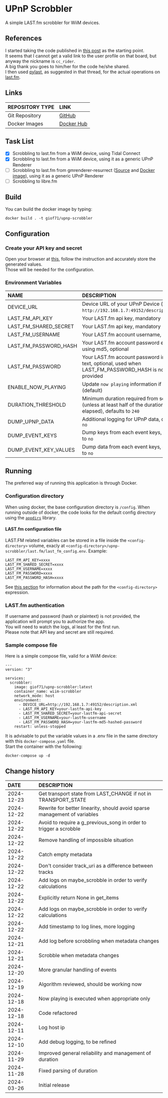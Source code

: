 # UPnP Scrobbler

A simple LAST.fm scrobbler for WiiM devices.

## References

I started taking the code published in [this post](https://forum.wiimhome.com/threads/last-fm.3144/post-44653) as the starting point.  
It seems that I cannot get a valid link to the user profile on that board, but anyway the nickname is `cc_rider`.  
A big thank you goes to him/her for the code he/she shared.  
I then used [pylast](https://github.com/pylast/pylast), as suggested in that thread, for the actual operations on [last.fm](https://www.last.fm/).  

## Links

REPOSITORY TYPE|LINK
:---|:---
Git Repository|[GitHub](https://github.com/GioF71/upnp-scrobbler)
Docker Images|[Docker Hub](https://hub.docker.com/repository/docker/giof71/upnp-scrobbler)

## Task List

- [x] Scrobbling to last.fm from a WiiM device, using Tidal Connect
- [x] Scrobbling to last.fm from a WiiM device, using it as a generic UPnP Renderer
- [ ] Scrobbling to last.fm from gmrenderer-resurrect ([Source](https://github.com/hzeller/gmrender-resurrect) and [Docker image](https://github.com/gioF71/gmrender-resurrect-docker)), using it as a generic UPnP Renderer
- [ ] Scrobbling to libre.fm

## Build

You can build the docker image by typing:

```text
docker build . -t giof71/upnp-scrobbler
```

## Configuration

### Create your API key and secret

Open your browser at [this](https://www.last.fm/api/account/create), follow the instruction and accurately store the generated values.  
Those will be needed for the configuration.

### Environment Variables

NAME|DESCRIPTION
:---|:---
DEVICE_URL|Device URL of your UPnP Device (example: `http://192.168.1.7:49152/description.xml`)
LAST_FM_API_KEY|Your LAST.fm api key, mandatory
LAST_FM_SHARED_SECRET|Your LAST.fm api key, mandatory
LAST_FM_USERNAME|Your LAST.fm account username, optional
LAST_FM_PASSWORD_HASH|Your LAST.fm account password encoded using md5, optional
LAST_FM_PASSWORD|Your LAST.fm account password in clear text, optional, used when LAST_FM_PASSWORD_HASH is not provided
ENABLE_NOW_PLAYING|Update `now playing` information if set to `yes` (default)
DURATION_THRESHOLD|Minimum duration required from scrobbling (unless at least half of the duration has elapsed), defaults to `240`
DUMP_UPNP_DATA|Additional logging for UPnP data, defaults to `no`
DUMP_EVENT_KEYS|Dump keys from each event keys, defaults to `no`
DUMP_EVENT_KEY_VALUES|Dump data from each event keys, defaults to `no`

## Running

The preferred way of running this application is through Docker.  

### Configuration directory

When using docker, the base configuration directory is `/config`. When running outside of docker, the code looks for the default config directory using the [`appdirs`](https://github.com/ActiveState/appdirs) library.  

#### LAST.fm configuration file

LAST.FM related variables can be stored in a file inside the `<config-directory>` volume, exacly at `<config-directory>/upnp-scrobbler/last.fm/last_fm_config.env`. Example:  

```text
LAST_FM_API_KEY=xxxx
LAST_FM_SHARED_SECRET=xxxx
LAST_FM_USERNAME=xxxx
LAST_FM_PASSWORD=xxxx
LAST_FM_PASSWORD_HASH=xxxx
```

See [this section](#configuration-directory) for information about the path for the `<config-directory>` expression.  

### LAST.fm authentication

If username and password (hash or plaintext) is not provided, the application will prompt you to authorize the app.  
You will need to watch the logs, al least for the first run.  
Please note that API key and secret are still required.  

### Sample compose file

Here is a simple compose file, valid for a WiiM device:

```text
---
version: "3"

services:
  scrobbler:
    image: giof71/upnp-scrobbler:latest
    container_name: wiim-scrobbler
    network_mode: host
    environment:
      - DEVICE_URL=http://192.168.1.7:49152/description.xml
      - LAST_FM_API_KEY=your-lastfm-api-key
      - LAST_FM_SHARED_SECRET=your-lastfm-api-secret
      - LAST_FM_USERNAME=your-lastfm-username
      - LAST_FM_PASSWORD_HASH=your-lastfm-md5-hashed-password
    restart: unless-stopped
```

It is advisable to put the variable values in a .env file in the same directory with this `docker-compose.yaml` file.  
Start the container with the following:

`docker-compose up -d`

## Change history

DATE|DESCRIPTION
:---|:---
2024-12-23|Get transport state from LAST_CHANGE if not in TRANSPORT_STATE
2024-12-22|Rewrite for better linearity, should avoid sparse management of variables
2024-12-22|Avoid to require a g_previous_song in order to trigger a scrobble
2024-12-22|Remove handling of impossible situation
2024-12-22|Catch empty metadata
2024-12-22|Don't consider track_uri as a difference between tracks
2024-12-22|Add logs on maybe_scrobble in order to verify calculations
2024-12-22|Explicitly return None in get_items
2024-12-22|Add logs on maybe_scrobble in order to verify calculations
2024-12-22|Add timestamp to log lines, more logging
2024-12-21|Add log before scrobbling when metadata changes
2024-12-21|Scrobble when metadata changes
2024-12-20|More granular handling of events
2024-12-19|Algorithm reviewed, should be working now
2024-12-18|Now playing is executed when appropriate only
2024-12-18|Code refactored
2024-12-11|Log host ip
2024-12-10|Add debug logging, to be refined
2024-11-29|Improved general reliability and management of duration
2024-11-28|Fixed parsing of duration
2024-03-26|Initial release
